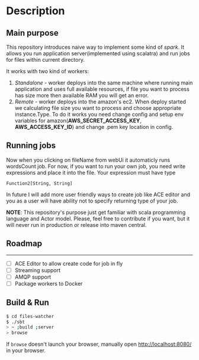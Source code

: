 # Description

## Main purpose

This repository introduces naive way to implement some kind of *spark*. It allows you run application server(implemented using scalatra) and run jobs for files within current directory. 

It works with two kind of workers:

1. *Standalone* - worker deploys into the same machine where running main application and uses full available resources, if file you want to process has size more then available RAM you will get an error.
2. *Remote* - worker deploys into the amazon's ec2. When deploy started we calculating file size you want to process and choose appropriate instance.Type. To do it works you need change config and setup env variables for amazon(**AWS_SECRET_ACCESS_KEY**, **AWS_ACCESS_KEY_ID**) and change .pem key location in config.

## Running jobs

Now when you clicking on fileName from webUi it automaticly runs wordsCount job. For now, if you want to run your own job, you need write expressions and place it into the file. Your expression must have type 

```Function2[String, String]```

In future I will add more user friendly ways to create job like ACE editor and you as a user will have ability not to specify returning type of your job.

**NOTE**: This repository's purpose just get familiar with scala programming language and Actor model. Please, feel free to contribute if you want, but it will never run in production or release into maven central.

## Roadmap

-----------------
- [ ] ACE Editor to allow create code for job in fly
- [ ] Streaming support
- [ ] AMQP support
- [ ] Package workers to Docker

## Build & Run ##

```sh
$ cd files-watcher
$ ./sbt
> ~ ;build ;server
> browse
```

If `browse` doesn't launch your browser, manually open [http://localhost:8080/](http://localhost:8080/) in your browser.

